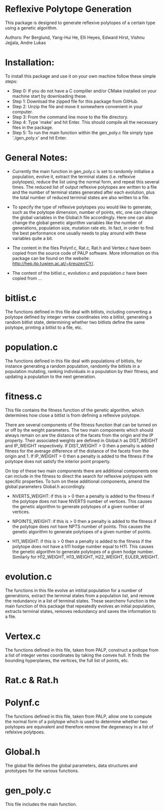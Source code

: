 # Reflexive Polytope Generation

This package is designed to generate reflexive polytopes of a certain type using a genetic algorithm. 

Authors: Per Berglund, Yang-Hui He, Elli Heyes, Edward Hirst, Vishnu Jejjala, Andre Lukas


# Installation:
To install this package and use it on your own machine follow these simple steps:
- Step 0: If you do not have a C compiller and/or CMake installed on your machine start by downloading these.
- Step 1: Download the zipped file for this package from GitHub.
- Step 2: Unzip the file and move it somewhere convenient in your computer.
- Step 3: From the command line move to the file directory. 
- Step 4: Type 'make' and hit Enter. This should compile all the necessary files in the package.
- Step 5: To run the main function within the gen_poly.c file simply type './gen_poly.x' and hit Enter. 


# General Notes:
- Currently the main function in gen_poly.c is set to randomly initialise a population, evolve it, 
  extract the terminal states (i.e. reflexive polytopes), reduce the list using the normal form,
  and repeat this several times. The reduced list of output reflexive polytopes are written to a file 
  and the number of terminal states generated after each evolution, plus the total number of reduced
  terminal states are also written to a file.
  
- To specify the type of reflexive polytopes you would like to generate, such as the polytope dimension,
  number of points, etc, one can change the global variables in the Global.h file accordingly. 
  Here one can also change the global genetic algorithm variables like the number of generations, 
  population size, mutation rate etc. In fact, in order to find the best performance one usually needs to
  play around with these variables quite a bit.  

- The content in the files Polynf.c, Rat.c, Rat.h and Vertex.c have been copied from the source code of 
  PALP software. More information on this package can be found on the website: http://hep.itp.tuwien.ac.at/~kreuzer/CY/.
  
- The content of the bitlist.c, evolution.c and population.c have been copied from ...

# bitlist.c

The functions defined in this file deal with bitlists, including converting a polytope defined by 
integer vertex coordinates into a bitlist, generating a random bitlist state, determining whether 
two bitlists define the same polytope, printing a bitlist to a file, etc.


# population.c

The functions defined in this file deal with populations of bitlists, for instance generating a random
population, randomly the bitlists in a population mutating, ranking individuals in a population by their 
fitness, and updating a population to the next generation.


# fitness.c

This file contains the fitness function of the genetic algorithm, which determines how close a bitlist 
is from defining a reflexive polytope. 

There are several components of the fitness function that can be turned
on or off by the weight parameters. The two main components which should always remain on are the distance of 
the facets from the origin and the IP property. Their associated weights are defined in Global.h as DIST_WEIGHT
and IP_WEIGHT respectively. If DIST_WEIGHT > 0 then a penalty is added fitness for the average difference of the 
distance of the facets from the origin and 1. If IP_WEIGHT > 0 then a penalty is added to the fitness if the polytope
does not satisfy the interior point property.

On top of these two main components there are additional components one can include in the fitness to direct the 
search for reflexive polytopes with specific properties. To turn on these additional components, amend the global
parameters Global.h accordingly.

-   NVERTS_WEIGHT: if this is > 0 then a penalty is added to the fitness if the polytope
    does not have NVERTS number of vertices. This causes the genetic algorithm to generate 
    polytopes of a given number of vertices.
    
-   NPOINTS_WEIGHT: if this is > 0 then a penalty is added to the fitness if the polytope
    does not have NPTS number of points. This causes the genetic algorithm to generate polytopes 
    of a given number of points.
    
-   H11_WEIGHT: if this is > 0 then a penalty is added to the fitness if the polytope does
    not have a h11 hodge number equal to H11. This causes the genetic algorithm to generate polytopes 
    of a given hodge number. Similarly for H12_WEIGHT, H13_WEIGHT, H22_WEIGHT, EULER_WEIGHT.


# evolution.c

The functions in this file evolve an intitial population for a number of generations, extract the terminal states from a
population list, and remove the redundancy in a list of terminal states. These searchenv function is the main function 
of this package that repeatedly evolves an initial population, extracts terminal states, removes redundancy and saves the 
information to a file.


# Vertex.c

The functions defined in this file, taken from PALP, construct a poltope from a list of integer vertex coordinates by taking
the convex hull. It finds the bounding hyperplanes, the vertices, the full list of points, etc. 


# Rat.c & Rat.h



# Polynf.c

The functions defined in this file, taken from PALP, allow one to compute the normal form of a polytope which is used to determine
whether two polytopes are equivalent and therefore remove the degeneracy in a list of refelxive polytpoes. 


# Global.h

The global file defines the global parameters, data structures and prototypes for the various functions. 


# gen_poly.c

This file includes the main function.
    

